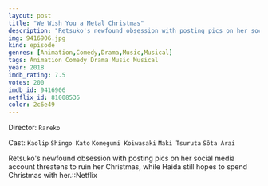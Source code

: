 ```yaml
---
layout: post
title: "We Wish You a Metal Christmas"
description: "Retsuko's newfound obsession with posting pics on her social media account threatens to ruin her Christmas, while Haida still hopes to spend Christmas with her.::Netflix.."
img: 9416906.jpg
kind: episode
genres: [Animation,Comedy,Drama,Music,Musical]
tags: Animation Comedy Drama Music Musical 
year: 2018
imdb_rating: 7.5
votes: 200
imdb_id: 9416906
netflix_id: 81008536
color: 2c6e49
---
```

Director: `Rareko`  

Cast: `Kaolip` `Shingo Kato` `Komegumi Koiwasaki` `Maki Tsuruta` `Sôta Arai` 

Retsuko's newfound obsession with posting pics on her social media account threatens to ruin her Christmas, while Haida still hopes to spend Christmas with her.::Netflix
